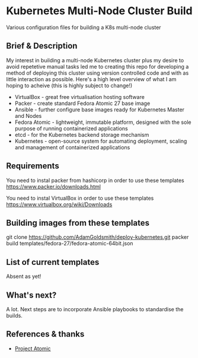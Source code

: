 # Kubernetes Multi-Node Cluster Build
Various configuration files for building a K8s multi-node cluster

## Brief & Description
My interest in  building a multi-node Kubernetes cluster plus my desire to avoid repetetive manual tasks led me to creating this repo for
developing a method of deploying this cluster using version controlled code and with as little interaction as possible.
Here's a high level overview of what I am hoping to acheive (this is highly subject to change!)

* VirtualBox - great free virtualisation hosting software
* Packer - create standard Fedora Atomic 27 base image
* Ansible - further configure base images ready for Kubernetes Master and Nodes
* Fedora Atomic - lightweight, immutable platform, designed with the sole purpose of running containerized applications
* etcd - for the Kubernetes backend storage mechanism
* Kubernetes - open-source system for automating deployment, scaling and management of containerized applications

## Requirements
You need to instal packer from hashicorp in order to use these templates
https://www.packer.io/downloads.html

You need to instal VirtualBox in order to use these templates
https://www.virtualbox.org/wiki/Downloads

## Building images from these templates
git clone https://github.com/AdamGoldsmith/deploy-kubernetes.git
packer build templates/fedora-27/fedora-atomic-64bit.json

## List of current templates
Absent as yet!

## What's next?
A lot. Next steps are to incorporate Ansible playbooks to standardise the builds.

## References & thanks
* [Project Atomic](https://www.projectatomic.io)


